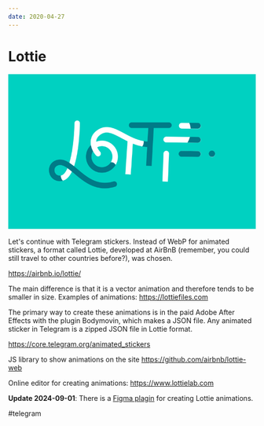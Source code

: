 ```yaml
---
date: 2020-04-27
---
```


# Lottie

![Lottie logo](lottie.png "Lottie logo")

Let's continue with Telegram stickers.
Instead of WebP for animated stickers, a format called Lottie, developed at AirBnB (remember, you could still travel to other countries before?), was chosen.

https://airbnb.io/lottie/

The main difference is that it is a vector animation and therefore tends to be smaller in size. Examples of animations: https://lottiefiles.com

The primary way to create these animations is in the paid Adobe After Effects with the plugin Bodymovin, which makes a JSON file. Any animated sticker in Telegram is a zipped JSON file in Lottie format.

https://core.telegram.org/animated_stickers

JS library to show animations on the site
https://github.com/airbnb/lottie-web

Online editor for creating animations:
https://www.lottielab.com

**Update 2024-09-01**: There is a [Figma plagin](https://lottiefiles.com/plugins/figma) for creating Lottie animations.

#telegram
